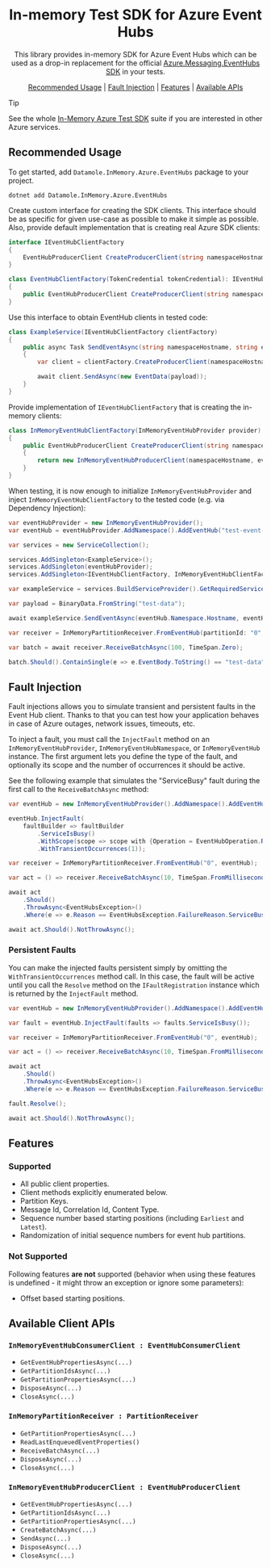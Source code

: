 <h1 align="center">In-memory Test SDK for Azure Event Hubs</h1>

<p align="center">This library provides in-memory SDK for Azure Event Hubs which can be used as a drop-in replacement for the official 
<a href="https://www.nuget.org/packages/Azure.Messaging.EventHubs" target="_blank">Azure.Messaging.EventHubs SDK</a> in your tests.</p>

<p align="center">
    <a href="#recommended-usage">Recommended Usage</a> |
    <a href="#fault-injection">Fault Injection</a> |
    <a href="#features">Features</a> |
    <a href="#available-client-apis">Available APIs</a>
</p>

> [!TIP]
> See the whole [In-Memory Azure Test SDK](../README.md) suite if you are interested in other Azure services.



## Recommended Usage

To get started, add `Datamole.InMemory.Azure.EventHubs` package to your project.

```shell
dotnet add Datamole.InMemory.Azure.EventHubs
```

Create custom interface for creating the SDK clients. 
This interface should be as specific for given use-case as possible to make it simple as possible. 
Also, provide default implementation that is creating real Azure SDK clients:

```cs
interface IEventHubClientFactory
{
    EventHubProducerClient CreateProducerClient(string namespaceHostname, string eventHubName);
}

class EventHubClientFactory(TokenCredential tokenCredential): IEventHubClientFactory
{
    public EventHubProducerClient CreateProducerClient(string namespaceHostname, string eventHubName) => ... ;
}
```

Use this interface to obtain EventHub clients in tested code:

```cs
class ExampleService(IEventHubClientFactory clientFactory)
{
    public async Task SendEventAsync(string namespaceHostname, string eventHubName, BinaryData payload)
    {
        var client = clientFactory.CreateProducerClient(namespaceHostname, eventHubName);

        await client.SendAsync(new EventData(payload));
    }
}
```

Provide implementation of `IEventHubClientFactory` that is creating the in-memory clients:

```cs
class InMemoryEventHubClientFactory(InMemoryEventHubProvider provider): IEventHubClientFactory
{
    public EventHubProducerClient CreateProducerClient(string namespaceHostname, string eventHubName)
    {
        return new InMemoryEventHubProducerClient(namespaceHostname, eventHubName, provider);
    }
}
```

When testing, it is now enough to initialize `InMemoryEventHubProvider` and inject `InMemoryEventHubClientFactory` to the tested code (e.g. via Dependency Injection):

```cs
var eventHubProvider = new InMemoryEventHubProvider();
var eventHub = eventHubProvider.AddNamespace().AddEventHub("test-event-hub", numberOfPartitions: 4);

var services = new ServiceCollection();

services.AddSingleton<ExampleService>();
services.AddSingleton(eventHubProvider);
services.AddSingleton<IEventHubClientFactory, InMemoryEventHubClientFactory>();

var exampleService = services.BuildServiceProvider().GetRequiredService<ExampleService>();

var payload = BinaryData.FromString("test-data");

await exampleService.SendEventAsync(eventHub.Namespace.Hostname, eventHub.Name, payload);

var receiver = InMemoryPartitionReceiver.FromEventHub(partitionId: "0", eventHub);

var batch = await receiver.ReceiveBatchAsync(100, TimeSpan.Zero);

batch.Should().ContainSingle(e => e.EventBody.ToString() == "test-data");
```

## Fault Injection

Fault injections allows you to simulate transient and persistent faults in the Event Hub client. 
Thanks to that you can test how your application behaves in case of Azure outages, network issues, timeouts, etc.


To inject a fault, you must call the `InjectFault` method on an `InMemoryEventHubProvider`, `InMemoryEventHubNamespace`, or `InMemoryEventHub` instance.
The first argument lets you define the type of the fault, and optionally its scope and the number of occurrences it should be active.

See the following example that simulates the "ServiceBusy" fault during the first call to the `ReceiveBatchAsync` method:
```cs
var eventHub = new InMemoryEventHubProvider().AddNamespace().AddEventHub("test-eh", 2);

eventHub.InjectFault(
    faultBuilder => faultBuilder
        .ServiceIsBusy()
        .WithScope(scope => scope with {Operation = EventHubOperation.ReceiveBatch})
        .WithTransientOccurrences(1));

var receiver = InMemoryPartitionReceiver.FromEventHub("0", eventHub);

var act = () => receiver.ReceiveBatchAsync(10, TimeSpan.FromMilliseconds(10));

await act
    .Should()
    .ThrowAsync<EventHubsException>()
    .Where(e => e.Reason == EventHubsException.FailureReason.ServiceBusy);

await act.Should().NotThrowAsync();
```

### Persistent Faults
You can make the injected faults persistent simply by omitting the `WithTransientOccurrences` method call.
In this case, the fault will be active until you call the `Resolve` method on the `IFaultRegistration` instance which is returned by the `InjectFault` method.

```cs
var eventHub = new InMemoryEventHubProvider().AddNamespace().AddEventHub("test-eh", 2);

var fault = eventHub.InjectFault(faults => faults.ServiceIsBusy());

var receiver = InMemoryPartitionReceiver.FromEventHub("0", eventHub);

var act = () => receiver.ReceiveBatchAsync(10, TimeSpan.FromMilliseconds(10));

await act
    .Should()
    .ThrowAsync<EventHubsException>()
    .Where(e => e.Reason == EventHubsException.FailureReason.ServiceBusy);

fault.Resolve();

await act.Should().NotThrowAsync();
```

## Features

### Supported
* All public client properties.
* Client methods explicitly enumerated below.
* Partition Keys.
* Message Id, Correlation Id, Content Type.
* Sequence number based starting positions (including `Earliest` and `Latest`).
* Randomization of initial sequence numbers for event hub partitions.

### Not Supported
Following features **are not** supported (behavior when using these features is undefined - it might throw an exception or ignore some parameters):

* Offset based starting positions.

## Available Client APIs

### `InMemoryEventHubConsumerClient : EventHubConsumerClient`

* `GetEventHubPropertiesAsync(...)`
* `GetPartitionIdsAsync(...)`
* `GetPartitionPropertiesAsync(...)`
* `DisposeAsync(...)`
* `CloseAsync(...)`


### `InMemoryPartitionReceiver : PartitionReceiver`

* `GetPartitionPropertiesAsync(...)`
* `ReadLastEnqueuedEventProperties()`
* `ReceiveBatchAsync(...)`
* `DisposeAsync(...)`
* `CloseAsync(...)`


### `InMemoryEventHubProducerClient : EventHubProducerClient`

* `GetEventHubPropertiesAsync(...)`
* `GetPartitionIdsAsync(...)`
* `GetPartitionPropertiesAsync(...)`
* `CreateBatchAsync(...)`
* `SendAsync(...)`
* `DisposeAsync(...)`
* `CloseAsync(...)`
